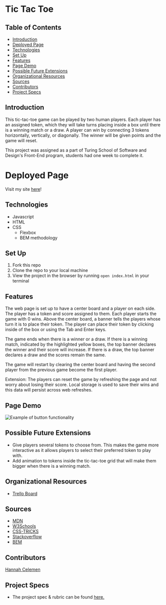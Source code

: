 # Tic Tac Toe

## Table of Contents
  - [Introduction](#introduction)
  - [Deployed Page](#deployed-page)
  - [Technologies](#technologies)
  - [Set Up](#set-up)
  - [Features](#features)
  - [Page Demo](#page-demo)
  - [Possible Future Extensions](#possible-future-extensions)
  - [Organizational Resources](#organizational-resources)
  - [Sources](#sources)
  - [Contributors](#contributors)
  - [Project Specs](#project-specs)

## Introduction
This tic-tac-toe game can be played by two human players. Each player has an assigned token, which they will take turns placing inside a box until there is a winning match or a draw. A player can win by connecting 3 tokens horizontally, vertically, or diagonally. The winner will be given points and the game will reset.

This project was assigned as a part of Turing School of Software and Design's Front-End program, students had one week to complete it.

# Deployed Page

Visit my site [here](https://ohclaire.github.io/tic-tac-toe/)!

## Technologies
  - Javascript
  - HTML
  - CSS
    - Flexbox
    - BEM methodology

## Set Up
1. Fork this repo  
2. Clone the repo to your local machine
3. View the project in the browser by running `open index.html` in your terminal

## Features
The web page is set up to have a center board and a player on each side. The player has a token and score assigned to them. Each player starts the game with 0 wins. Above the center board, a banner tells the players whose turn it is to place their token. The player can place their token by clicking inside of the box or using the Tab and Enter keys.

The game ends when there is a winner or a draw. If there is a winning match, indicated by the highlighted yellow boxes, the top banner declares the winner and their score will increase. If there is a draw, the top banner declares a draw and the scores remain the same.

The game will restart by clearing the center board and having the second player from the previous game become the first player.

Extension: The players can reset the game by refreshing the page and not worry about losing their score. Local storage is used to save their wins and this data will persist across web refreshes.

## Page Demo
![Example of button functionality](https://media.giphy.com/media/3aE2Xhl5GSVfipUenv/giphy.gif)


## Possible Future Extensions
- Give players several tokens to choose from. This makes the game more interactive as it allows players to select their preferred token to play with.
- Add animation to tokens inside the tic-tac-toe grid that will make them bigger when there is a winning match.

## Organizational Resources
- [Trello Board](https://trello.com/b/g7Yf3azF/final-solo-project)

## Sources
  - [MDN](https://developer.mozilla.org/en-US/docs/Web/Accessibility/Understanding_WCAG/Keyboard)
  - [W3Schools](https://www.w3schools.com/html/html5_semantic_elements.asp)
  - [CSS-TRICKS](https://css-tricks.com/)
  - [Stackoverflow](https://stackoverflow.com/questions/29755233/trouble-with-settimeout-with-addeventlistener)
  - [BEM](http://getbem.com/)

## Contributors
  [Hannah Celemen](https://www.linkedin.com/in/hannah-celemen/)

## Project Specs
  - The project spec & rubric can be found [here.](https://frontend.turing.edu/projects/module-1/tic-tac-toe-solo-v2.html)
